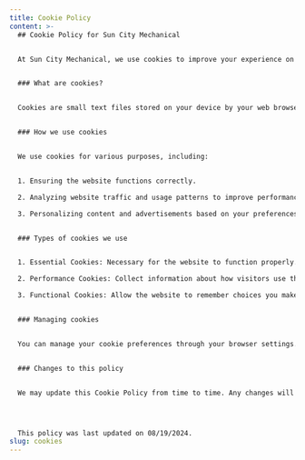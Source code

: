 ```yaml
---
title: Cookie Policy
content: >-
  ## Cookie Policy for Sun City Mechanical


  At Sun City Mechanical, we use cookies to improve your experience on our website. This Cookie Policy explains what cookies are, how we use them, and how you can control them.


  ### What are cookies?


  Cookies are small text files stored on your device by your web browser when you visit a website. They help the website remember information about your visit, which can make your next visit easier and the site more useful to you.


  ### How we use cookies


  We use cookies for various purposes, including:


  1. Ensuring the website functions correctly.

  2. Analyzing website traffic and usage patterns to improve performance.

  3. Personalizing content and advertisements based on your preferences.


  ### Types of cookies we use


  1. Essential Cookies: Necessary for the website to function properly. These cannot be disabled.

  2. Performance Cookies: Collect information about how visitors use the website to help improve its performance.

  3. Functional Cookies: Allow the website to remember choices you make and provide enhanced features.


  ### Managing cookies


  You can manage your cookie preferences through your browser settings. Please note that disabling certain types of cookies may affect the functionality of our website.


  ### Changes to this policy


  We may update this Cookie Policy from time to time. Any changes will be posted on this page.




  This policy was last updated on 08/19/2024.
slug: cookies
---
```

